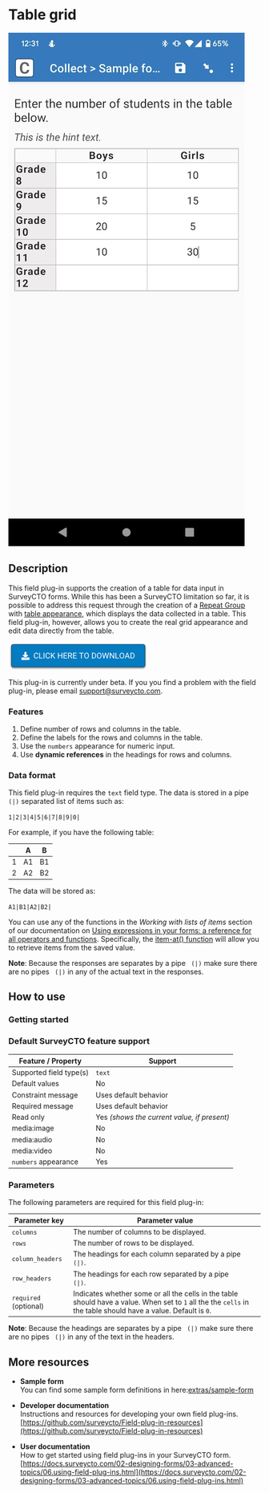 # Table grid

![Default appearance for the 'table-grid' field plug-in](extras/tablegrid.png)

## Description

This field plug-in supports the creation of a table for data input in SurveyCTO forms. While this has been a SurveyCTO limitation so far, it is possible to address this request through the creation of a [Repeat Group](https://docs.surveycto.com/02-designing-forms/01-core-concepts/06.groups.html) with [table appearance](https://www.surveycto.com/videos/paper-to-digital-tables/), which displays the data collected in a table. This field plug-in, however, allows you to create the real grid appearance and edit data directly from the table.

[![Download now](extras/download-button.png)](https://github.com/surveycto/table-grid/blob/main/table-grid.fieldplugin.zip)

This plug-in is currently under beta. If you you find a problem with the field plug-in, please email support@surveycto.com.

### Features

1. Define number of rows and columns in the table.
1. Define the labels for the rows and columns in the table.
1. Use the `numbers` appearance for numeric input.
1. Use **dynamic references** in the headings for rows and columns. 

### Data format

This field plug-in requires the `text` field type.
The data is stored in a pipe <code> (&#124;)</code> separated list of items such as: 

`1|2|3|4|5|6|7|8|9|0|`

For example, if you have the following table: 

| | A | B |
| --- | --- | --- |
| 1 | A1 | B1 |
| 2 | A2 | B2 |

The data will be stored as:

`A1|B1|A2|B2|`

You can use any of the functions in the *Working with lists of items* section of our documentation on [Using expressions in your forms: a reference for all operators and functions](https://docs.surveycto.com/02-designing-forms/01-core-concepts/09.expressions.html). Specifically, the [item-at() function](https://docs.surveycto.com/02-designing-forms/01-core-concepts/09.expressions.html#Help_Forms_item-at) will allow you to retrieve items from the saved value.  

**Note**: Because the responses are separates by a pipe <code> (&#124;)</code> make sure there are no pipes <code> (&#124;)</code> in any of the actual text in the responses. 


## How to use

### Getting started


### Default SurveyCTO feature support

| Feature / Property | Support |
| --- | --- |
| Supported field type(s) | `text`|
| Default values | No |
| Constraint message | Uses default behavior |
| Required message | Uses default behavior |
| Read only | Yes *(shows the current value, if present)* |
| media:image | No |
| media:audio | No |
| media:video | No |
| `numbers` appearance | Yes |

### Parameters

The following parameters are required for this field plug-in:

| Parameter key | Parameter value |
| --- | --- |
| `columns` | The number of columns to be displayed. |
| `rows` | The number of rows to be displayed. |
| `column_headers` | The headings for each column separated by a pipe <code> (&#124;)</code>. |
| `row_headers`| The headings for each row separated by a pipe <code> (&#124;)</code>.|
| `required` (optional)| Indicates whether some or all the cells in the table should have a value. When set to `1` all the the `cells` in the table should have a value. Default is `0`.|

**Note**: Because the headings are separates by a pipe <code> (&#124;)</code> make sure there are no pipes <code> (&#124;)</code> in any of the text in the headers. 

## More resources

* **Sample form**  
You can find some sample form definitions in here:[extras/sample-form](https://github.com/surveycto/table-grid/tree/master/extras/sample-form)  

* **Developer documentation**  
Instructions and resources for developing your own field plug-ins.  
[https://github.com/surveycto/Field-plug-in-resources](https://github.com/surveycto/Field-plug-in-resources)

* **User documentation**  
How to get started using field plug-ins in your SurveyCTO form.  
[https://docs.surveycto.com/02-designing-forms/03-advanced-topics/06.using-field-plug-ins.html](https://docs.surveycto.com/02-designing-forms/03-advanced-topics/06.using-field-plug-ins.html)
